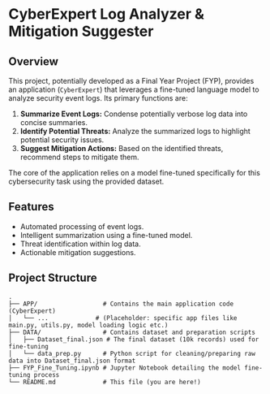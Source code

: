 # CyberExpert Log Analyzer & Mitigation Suggester

## Overview

This project, potentially developed as a Final Year Project (FYP), provides an application (`CyberExpert`) that leverages a fine-tuned language model to analyze security event logs. Its primary functions are:

1.  **Summarize Event Logs:** Condense potentially verbose log data into concise summaries.
2.  **Identify Potential Threats:** Analyze the summarized logs to highlight potential security issues.
3.  **Suggest Mitigation Actions:** Based on the identified threats, recommend steps to mitigate them.

The core of the application relies on a model fine-tuned specifically for this cybersecurity task using the provided dataset.

## Features

* Automated processing of event logs.
* Intelligent summarization using a fine-tuned model.
* Threat identification within log data.
* Actionable mitigation suggestions.

## Project Structure

```text
.
├── APP/                  # Contains the main application code (CyberExpert)
│   └── ...             # (Placeholder: specific app files like main.py, utils.py, model loading logic etc.)
├── DATA/                 # Contains dataset and preparation scripts
│   ├── Dataset_final.json # The final dataset (10k records) used for fine-tuning
│   └── data_prep.py      # Python script for cleaning/preparing raw data into Dataset_final.json format
├── FYP_Fine_Tuning.ipynb # Jupyter Notebook detailing the model fine-tuning process
└── README.md             # This file (you are here!)
